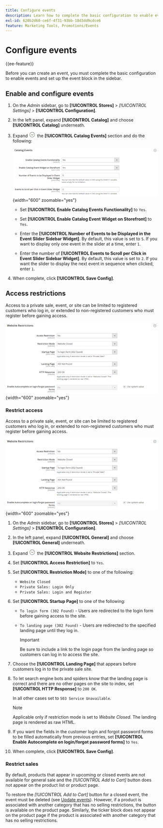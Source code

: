 ```yaml
---
title: Configure events
description: Learn how to complete the basic configuration to enable events and set up the event block in the storefront sidebar.
exl-id: 620b2d60-ce6f-4f31-93bb-18d3dd9cdce6
feature: Marketing Tools, Promotions/Events
---
```

# Configure events

{{ee-feature}}

Before you can create an event, you must complete the basic configuration to enable events and set up the event block in the sidebar.

## Enable and configure events

1. On the _Admin_ sidebar, go to **[!UICONTROL Stores]** > _[!UICONTROL Settings]_ > **[!UICONTROL Configuration]**.

1. In the left panel, expand **[!UICONTROL Catalog]** and choose **[!UICONTROL Catalog]** underneath.

1. Expand ![Expansion selector](../assets/icon-display-expand.png) the **[!UICONTROL Catalog Events]** section and do the following:

    ![Catalog configuration - catalog events](../configuration-reference/catalog/assets/catalog-events.png){width="600" zoomable="yes"}

    - Set **[!UICONTROL Enable Catalog Events Functionality]** to `Yes`.

    - Set **[!UICONTROL Enable Catalog Event Widget on Storefront]** to `Yes`.

    - Enter the **[!UICONTROL Number of Events to be Displayed in the Event Slider Sidebar Widget]**. By default, this value is set to `5`. If you want to display only one event in the slider at a time, enter `1`.

    - Enter the number of **[!UICONTROL Events to Scroll per Click in Event Slider Sidebar Widget]**. By default, this value is set to `2`. If you want the slider to display the next event in sequence when clicked, enter `1`.

1. When complete, click **[!UICONTROL Save Config]**.

## Access restrictions

Access to a private sale, event, or site can be limited to registered customers who log in, or extended to non-registered customers who must register before gaining access.

![General configuration - website restrictions](../configuration-reference/general/assets/general-website-restrictions.png){width="600" zoomable="yes"}

### Restrict access

Access to a private sale, event, or site can be limited to registered customers who log in, or extended to non-registered customers who must register before gaining access.

![General configuration - website restrictions](../configuration-reference/general/assets/general-website-restrictions.png){width="600" zoomable="yes"}

1. On the _Admin_ sidebar, go to **[!UICONTROL Stores]** > _[!UICONTROL Settings]_ > **[!UICONTROL Configuration]**.

1. In the left panel, expand **[!UICONTROL General]** and choose **[!UICONTROL General]** underneath.

1. Expand ![Expansion selector](../assets/icon-display-expand.png) the **[!UICONTROL Website Restrictions]** section.

1. Set **[!UICONTROL Access Restriction]** to `Yes`.

1. Set **[!UICONTROL Restriction Mode]** to one of the following:

   - `Website Closed`
   - `Private Sales: Login Only`
   - `Private Sales: Login and Register`

1. Set **[!UICONTROL Startup Page]** to one of the following:

   - `To login form (302 Found)` - Users are redirected to the login form before gaining access to the site.

   - `To landing page (302 Found)` - Users are redirected to the specified landing page until they log in. 

      >[!IMPORTANT]
      >
      >Be sure to include a link to the login page from the landing page so customers can log in to access the site.

1. Choose the **[!UICONTROL Landing Page]** that appears before customers log in to the private sale site.

1. To let search engine bots and spiders know that the landing page is correct and there are no other pages on the site to index, set **[!UICONTROL HTTP Response]** to `200 OK`.

   In all other cases set to `503 Service Unavailable`.

   >[!NOTE]
   >
   >Applicable only if restriction mode is set to _Website Closed_. The landing page is rendered as raw HTML.

1. If you want the fields in the customer login and forgot password forms to be filled automatically from previous entries, set **[!UICONTROL Enable Autocomplete on login/forgot password forms]** to `Yes`.

1. When complete, click **[!UICONTROL Save Config]**.

### Restrict sales

By default, products that appear in upcoming or closed events are not available for general sale and the _[!UICONTROL Add to Cart]_ button does not appear on the product list or product page.

To restore the _[!UICONTROL Add to Cart]_ button for a closed event, the event must be deleted (see [Update events](event-create.md#update-events)). However, if a product is associated with another category that has no selling restrictions, the button is available on the product page. Similarly, the ticker block does not appear on the product page if the product is associated with another category that has no selling restrictions.
